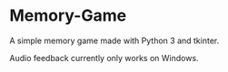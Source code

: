 # Memory-Game
A simple memory game made with Python 3 and tkinter.


Audio feedback currently only works on Windows.
